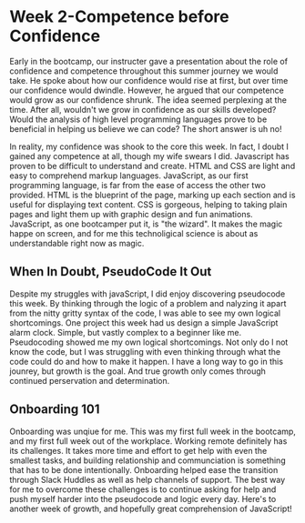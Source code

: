 # Week 2-Competence before Confidence

Early in the bootcamp, our instructer gave a presentation about the role of confidence and competence throughout this summer journey we would take. He spoke about how our confidence would rise at first, but over time our confidence would dwindle. However, he argued that our competence would grow as our confidence shrunk. The idea seemed perplexing at the time. After all, wouldn't we grow in confidence as our skills developed? Would the analysis of high level programming languages prove to be beneficial in helping us believe we can code? The short answer is uh no!

In reality, my confidence was shook to the core this week. In fact, I doubt I gained any competence at all, though my wife swears I did. Javascript has proven to be difficult to understand and create. HTML and CSS are light and easy to comprehend markup languages. JavaScript, as our first programming language, is far from the ease of access the other two provided. HTML is the blueprint of the page, marking up each section and is useful for displaying text content. CSS is gorgeous, helping to taking plain pages and light them up with graphic design and fun animations. JavaScript, as one bootcamper put it, is "the wizard". It makes the magic happe on screen, and for me this technoligical science is about as understandable right now as magic. 

## When In Doubt, PseudoCode It Out

Despite my struggles with javaScript, I did enjoy discovering pseudocode this week. By thinking through the logic of a problem and nalyzing it apart from the nitty gritty syntax of the code, I was able to see my own logical shortcomings. One project this week had us design a simple JavaScript alarm clock. Simple, but vastly complex to a beginner like me. Pseudocoding showed me my own logical shortcomings. Not only do I not know the code, but I was struggling with even thinking through what the code could do and how to make it happen. I have a long way to go in this jounrey, but growth is the goal. And true growth only comes through continued perservation and determination. 


##  Onboarding 101
Onboarding was unqiue for me. This was my first full week in the bootcamp, and my first full week out of the workplace. Working remote definitely has its challenges. It takes more time and effort to get help with even the smallest tasks, and building relationship and communciation is something that has to be done intentionally. Onboarding helped ease the transition through Slack Huddles as well as help channels of support. The best way for me to overcome these challenges is to continue asking for help and push myself harder into the pseudocode and logic every day. Here's to another week of growth, and hopefully great comprehension of JavaScript!

